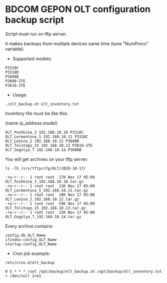 # BDCOM GEPON OLT configuration backup script

Script must run on tftp server.

It makes backups from multiple devices same time (tune "NumProcs" variable).

* Supported models:
```
P3310C
P3310D
P3608B
P3608-2TE
P3616-2TE
```

* Usage:
```
./olt_backup.sh olt_inventory.txt
```
Inventory file must be like this:

(name ip_address model)
```
OLT_Pushkina_3 192.168.10.10 P3310C
OLT_Lermontova_5 192.168.10.11 P3310C
OLT_Lenina_2 192.168.10.12 P3608B
OLT_Tolstogo_15 192.168.10.13 P3616-2TE
OLT_Gogolya_7 192.168.10.14 P3608B
```
You will get archives on your tftp server:
```
ls -lh /srv/tftp/cfg/OLT/2020-10-17/

-rw-r--r-- 1 root root  17K Nov 17 05:00 OLT_Pushkina_3_192.168.10.10.tar.gz
-rw-r--r-- 1 root root  13K Nov 17 05:00 OLT_Lermontova_5_192.168.10.11.tar.gz
-rw-r--r-- 1 root root  20K Nov 17 05:00 OLT_Lenina_2_192.168.10.12.tar.gz
-rw-r--r-- 1 root root  59K Nov 17 05:00 OLT_Tolstogo_15_192.168.10.13.tar.gz
-rw-r--r-- 1 root root  15K Nov 17 05:00 OLT_Gogolya_7_192.168.10.14.tar.gz
```

Every archive contains:
```
config.db_OLT_Name
ifindex-config_OLT_Name
startup-config_OLT_Name
```

* Cron job example:

```shell
/etc/cron.d/olt_backup 

0 5 * * * root /opt/backup/olt_backup.sh /opt/backup/olt_inventory.txt > /dev/null 2>&1
```